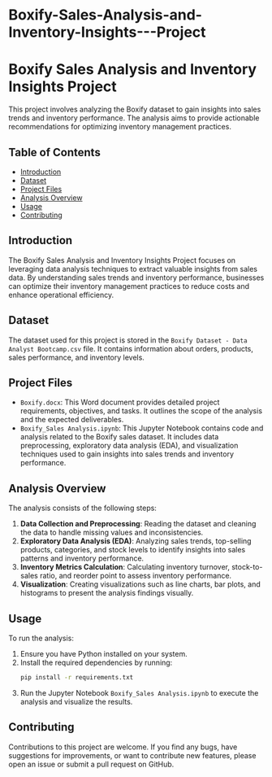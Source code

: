 # Boxify-Sales-Analysis-and-Inventory-Insights---Project

# Boxify Sales Analysis and Inventory Insights Project

This project involves analyzing the Boxify dataset to gain insights into sales trends and inventory performance. The analysis aims to provide actionable recommendations for optimizing inventory management practices.

## Table of Contents
- [Introduction](#introduction)
- [Dataset](#dataset)
- [Project Files](#project-files)
- [Analysis Overview](#analysis-overview)
- [Usage](#usage)
- [Contributing](#contributing)

## Introduction
The Boxify Sales Analysis and Inventory Insights Project focuses on leveraging data analysis techniques to extract valuable insights from sales data. By understanding sales trends and inventory performance, businesses can optimize their inventory management practices to reduce costs and enhance operational efficiency.

## Dataset
The dataset used for this project is stored in the `Boxify Dataset - Data Analyst Bootcamp.csv` file. It contains information about orders, products, sales performance, and inventory levels.

## Project Files
- `Boxify.docx`: This Word document provides detailed project requirements, objectives, and tasks. It outlines the scope of the analysis and the expected deliverables.
- `Boxify_Sales Analysis.ipynb`: This Jupyter Notebook contains code and analysis related to the Boxify sales dataset. It includes data preprocessing, exploratory data analysis (EDA), and visualization techniques used to gain insights into sales trends and inventory performance.

## Analysis Overview
The analysis consists of the following steps:

1. **Data Collection and Preprocessing**: Reading the dataset and cleaning the data to handle missing values and inconsistencies.
2. **Exploratory Data Analysis (EDA)**: Analyzing sales trends, top-selling products, categories, and stock levels to identify insights into sales patterns and inventory performance.
3. **Inventory Metrics Calculation**: Calculating inventory turnover, stock-to-sales ratio, and reorder point to assess inventory performance.
4. **Visualization**: Creating visualizations such as line charts, bar plots, and histograms to present the analysis findings visually.

## Usage
To run the analysis:

1. Ensure you have Python installed on your system.
2. Install the required dependencies by running:
    ```bash
    pip install -r requirements.txt
    ```
3. Run the Jupyter Notebook `Boxify_Sales Analysis.ipynb` to execute the analysis and visualize the results.

## Contributing
Contributions to this project are welcome. If you find any bugs, have suggestions for improvements, or want to contribute new features, please open an issue or submit a pull request on GitHub.

